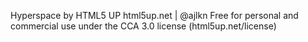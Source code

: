 Hyperspace by HTML5 UP
html5up.net | @ajlkn
Free for personal and commercial use under the CCA 3.0 license (html5up.net/license)